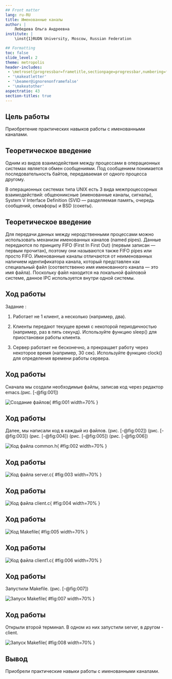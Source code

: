 ```yaml
---
## Front matter
lang: ru-RU
title: Именованные каналы
author: |
	Лебедева Ольга Андреевна
institute: |
	\inst{1}RUDN University, Moscow, Russian Federation

## Formatting
toc: false
slide_level: 2
theme: metropolis
header-includes: 
 - \metroset{progressbar=frametitle,sectionpage=progressbar,numbering=fraction}
 - '\makeatletter'
 - '\beamer@ignorenonframefalse'
 - '\makeatother'
aspectratio: 43
section-titles: true
---
```


## Цель работы 

Приобретение практических навыков работы с именованными каналами.

## Теоретическое введение

Одним из видов взаимодействия между процессами в операционных системах является обмен сообщениями. Под сообщением понимается последовательность байтов, передаваемая от одного процесса другому.

В операционных системах типа UNIX есть 3 вида межпроцессорных взаимодействий: общеюниксные (именованные каналы, сигналы), System V Interface Definition (SVID — разделяемая память, очередь сообщений, семафоры) и BSD (сокеты).

## Теоретическое введение

Для передачи данных между неродственными процессами можно использовать механизм именованных каналов (named pipes). Данные передаются по принципу FIFO (First In First Out) (первым записан — первым прочитан), поэтому они называются также FIFO pipes или просто FIFO. Именованные каналы отличаются от неименованных наличием идентификатора канала, который представлен как специальный файл (соответственно имя именованного канала — это имя файла). Поскольку файл находится на локальной файловой системе, данное IPC используется внутри одной системы.

## Ход работы

Задание :

1. Работает не 1 клиент, а несколько (например, два).

2. Клиенты передают текущее время с некоторой периодичностью (например, раз в пять секунд). Используйте функцию sleep() для приостановки работы клиента.

3. Сервер работает не бесконечно, а прекращает работу через некоторое время (например, 30 сек). Используйте функцию clock() для определения времени работы сервера.

## Ход работы

Сначала мы создали необходимые файлы, записав код через редактор emacs.(рис. [-@fig:001])

![Создание файлов](1.png){ #fig:001 width=70% }

## Ход работы

Далее, мы написали код в каждый из файлов. (рис. [-@fig:002]) (рис. [-@fig:003]) (рис. [-@fig:004]) (рис. [-@fig:005]) (рис. [-@fig:006])

![Код файла common.h](2.png){ #fig:002 width=70% }

## Ход работы

![Код файла server.c](3.png){ #fig:003 width=70% }

## Ход работы

![Код файла client.c](4.png){ #fig:004 width=70% }

## Ход работы

![Код Makefile](5.png){ #fig:005 width=70% }

## Ход работы

![Код файла client1.c](6.png){ #fig:006 width=70% }

## Ход работы

Запустили Makefile. (рис. [-@fig:007])

![Запуск Makefile](7.png){ #fig:007 width=70% }

## Ход работы

Открыли второй терминал. В одном из них запустили server, в другом - client.

![Запуск Makefile](8.png){ #fig:008 width=70% }

## Вывод 

Приобрели практические навыки работы с именованными каналами.